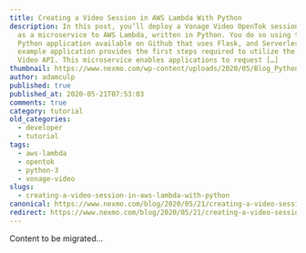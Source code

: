 ```yaml
---
title: Creating a Video Session in AWS Lambda With Python
description: In this post, you’ll deploy a Vonage Video OpenTok session client
  as a microservice to AWS Lambda, written in Python. You do so using this
  Python application available on Github that uses Flask, and Serverless. This
  example application provides the first steps required to utilize the Vonage
  Video API. This microservice enables applications to request […]
thumbnail: https://www.nexmo.com/wp-content/uploads/2020/05/Blog_Python-AWS-Lambda_OpenTok_1200x600.png
author: adamculp
published: true
published_at: 2020-05-21T07:53:03
comments: true
category: tutorial
old_categories:
  - developer
  - tutorial
tags:
  - aws-lambda
  - opentok
  - python-3
  - vonage-video
slugs:
  - creating-a-video-session-in-aws-lambda-with-python
canonical: https://www.nexmo.com/blog/2020/05/21/creating-a-video-session-in-aws-lambda-with-python
redirect: https://www.nexmo.com/blog/2020/05/21/creating-a-video-session-in-aws-lambda-with-python
---
```

Content to be migrated...